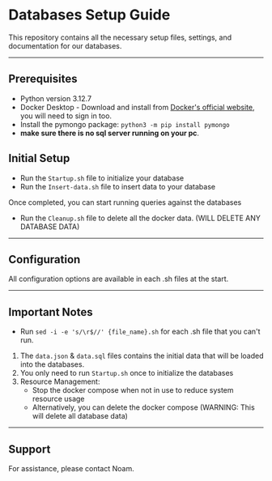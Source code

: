 # Databases Setup Guide
This repository contains all the necessary setup files, settings, and documentation for our databases.

***

## Prerequisites

* Python version 3.12.7
* Docker Desktop - Download and install from [Docker's official website](https://www.docker.com/products/docker-desktop/), you will need to sign in too.
* Install the pymongo package: `python3 -m pip install pymongo`
* **make sure there is no sql server running on your pc**.

## Initial Setup

* Run the `Startup.sh` file to initialize your database 
* Run the `Insert-data.sh` file to insert data to your database

Once completed, you can start running queries against the databases

* Run the `Cleanup.sh` file to delete all the docker data. (WILL DELETE ANY DATABASE DATA)
***

## Configuration

All configuration options are available in each .sh files at the start.

***

## Important Notes

* Run `sed -i -e 's/\r$//' {file_name}.sh` for each .sh file that you can't run.

1. The `data.json` & `data.sql` files contains the initial data that will be loaded into the databases.
2. You only need to run `Startup.sh` once to initialize the databases
3. Resource Management:
   * Stop the docker compose when not in use to reduce system resource usage
   * Alternatively, you can delete the docker compose (WARNING: This will delete all database data)

***

## Support
For assistance, please contact Noam.
